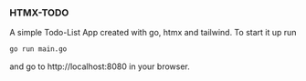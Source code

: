 ### HTMX-TODO

A simple Todo-List App created with go, htmx and tailwind. To start it up run

```sh
go run main.go
```

and go to http://localhost:8080 in your browser.